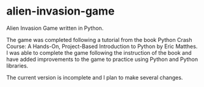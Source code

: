 # alien-invasion-game
Alien Invasion Game written in Python.

The game was completed following a tutorial from the book Python Crash Course: A Hands-On, Project-Based Introduction to Python by Eric Matthes. I was able to complete the game following the instruction of the book and have added improvements to the game to practice using Python and Python libraries.

The current version is incomplete and I plan to make several changes.
